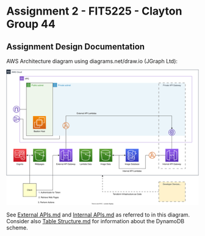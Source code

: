 # Assignment 2 - FIT5225 - Clayton Group 44
## Assignment Design Documentation

AWS Architecture diagram using diagrams.net/draw.io (JGraph Ltd):

<img src="./Assignment 2 Design FIT5225.drawio.svg">

See [External APIs.md](./External%20APIs.md) and [Internal APIs.md](./Internal%20APIS.md) as referred to in this diagram. Consider also [Table Structure.md](./Table%20Structure.md) for information about the DynamoDB scheme.
